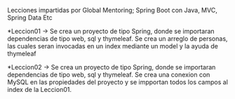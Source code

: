 Lecciones impartidas por Global Mentoring; Spring Boot con Java, MVC, Spring Data Etc


  *Leccion01 -> Se crea un proyecto de tipo Spring, donde se importaran dependencias de tipo web, sql y thymeleaf.
              Se crea un arreglo de personas, las cuales seran invocadas en un index mediante un model y la ayuda de thymeleaf

  *Leccion02 -> Se crea un proyecto de tipo Spring, donde se importaran dependencias de tipo web, sql y thymeleaf.
              Se crea una conexion con MySQL en las propiedades del proyecto y se impportan todos los campos al index de la Leccion01. 
